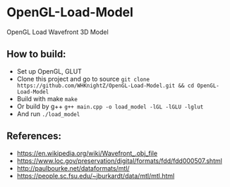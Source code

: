 # OpenGL-Load-Model

OpenGL Load Wavefront 3D Model 

## How to build:
- Set up OpenGL, GLUT
- Clone this project and go to source
`git clone https://github.com/WHKnightZ/OpenGL-Load-Model.git && cd OpenGL-Load-Model`
- Build with make
`make`
- Or build by g++
`g++ main.cpp -o load_model -lGL -lGLU -lglut`
- And run
`./load_model`

## References:

- https://en.wikipedia.org/wiki/Wavefront_.obj_file
- https://www.loc.gov/preservation/digital/formats/fdd/fdd000507.shtml
- http://paulbourke.net/dataformats/mtl/
- https://people.sc.fsu.edu/~jburkardt/data/mtl/mtl.html
